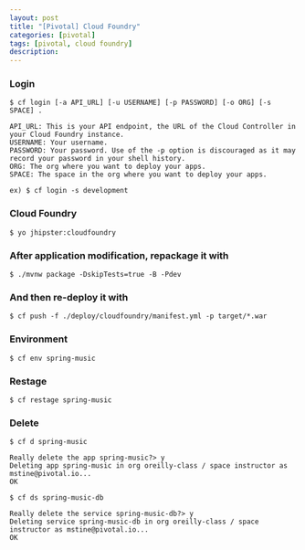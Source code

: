 ```yaml
---
layout: post
title: "[Pivotal] Cloud Foundry"
categories: [pivotal]
tags: [pivotal, cloud foundry]
description: 
---
```


### Login
```
$ cf login [-a API_URL] [-u USERNAME] [-p PASSWORD] [-o ORG] [-s SPACE] .

API_URL: This is your API endpoint, the URL of the Cloud Controller in your Cloud Foundry instance.
USERNAME: Your username.
PASSWORD: Your password. Use of the -p option is discouraged as it may record your password in your shell history.
ORG: The org where you want to deploy your apps.
SPACE: The space in the org where you want to deploy your apps.

ex) $ cf login -s development
```

### Cloud Foundry
```
$ yo jhipster:cloudfoundry
```


### After application modification, repackage it with
```
$ ./mvnw package -DskipTests=true -B -Pdev
```

### And then re-deploy it with
```
$ cf push -f ./deploy/cloudfoundry/manifest.yml -p target/*.war
```

### Environment
```
$ cf env spring-music
```

### Restage
```
$ cf restage spring-music
```

### Delete 
```
$ cf d spring-music

Really delete the app spring-music?> y
Deleting app spring-music in org oreilly-class / space instructor as mstine@pivotal.io...
OK

$ cf ds spring-music-db

Really delete the service spring-music-db?> y
Deleting service spring-music-db in org oreilly-class / space instructor as mstine@pivotal.io...
OK
```
